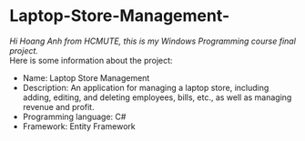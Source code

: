 # Laptop-Store-Management-
*Hi Hoang Anh from HCMUTE, this is my Windows Programming course final project.*<br />
Here is some information about the project:<br />
- Name: Laptop Store Management<br />
- Description: An application for managing a laptop store, including adding, editing, and deleting employees, bills, etc., as well as managing revenue and profit.<br />
- Programming language: C#<br />
- Framework: Entity Framework<br />
